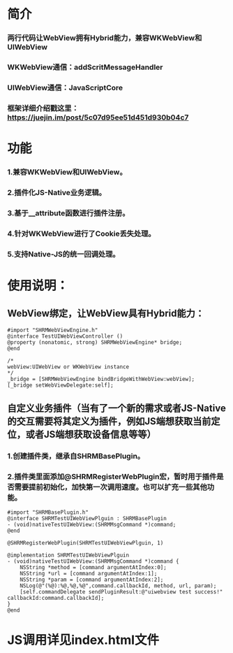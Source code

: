 # 简介
### 两行代码让WebView拥有Hybrid能力，兼容WKWebView和UIWebView
### WKWebView通信：addScritMessageHandler
### UIWebView通信：JavaScriptCore
### 框架详细介绍戳这里：https://juejin.im/post/5c07d95ee51d451d930b04c7


# 功能
### 1.兼容WKWebView和UIWebView。
### 2.插件化JS-Native业务逻辑。
### 3.基于__attribute函数进行插件注册。
### 4.针对WKWebView进行了Cookie丢失处理。
### 5.支持Native-JS的统一回调处理。


# 使用说明：
## WebView绑定，让WebView具有Hybrid能力：
```
#import "SHRMWebViewEngine.h"
@interface TestUIWebViewController ()
@property (nonatomic, strong) SHRMWebViewEngine* bridge;
@end

/*
webView:UIWebView or WKWebView instance
*/
_bridge = [SHRMWebViewEngine bindBridgeWithWebView:webView];
[_bridge setWebViewDelegate:self];
```


## 自定义业务插件（当有了一个新的需求或者JS-Native的交互需要将其定义为插件，例如JS端想获取当前定位，或者JS端想获取设备信息等等）

### 1.创建插件类，继承自SHRMBasePlugin。
### 2.插件类里面添加@SHRMRegisterWebPlugin宏，暂时用于插件是否需要提前初始化，加快第一次调用速度。也可以扩充一些其他功能。

```
#import "SHRMBasePlugin.h"
@interface SHRMTestUIWebViewPlguin : SHRMBasePlugin
- (void)nativeTestUIWebView:(SHRMMsgCommand *)command;
@end

```

```
@SHRMRegisterWebPlugin(SHRMTestUIWebViewPlguin, 1)

@implementation SHRMTestUIWebViewPlguin
- (void)nativeTestUIWebView:(SHRMMsgCommand *)command {
    NSString *method = [command argumentAtIndex:0];
    NSString *url = [command argumentAtIndex:1];
    NSString *param = [command argumentAtIndex:2];
    NSLog(@"(%@):%@,%@,%@",command.callbackId, method, url, param);
    [self.commandDelegate sendPluginResult:@"uiwebview test success!" callbackId:command.callbackId];
}
@end
```

# JS调用详见index.html文件

